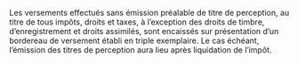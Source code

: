 Les versements effectués sans émission préalable de titre de perception, au titre de tous impôts, droits et taxes, à l’exception des droits de timbre, d’enregistrement et droits assimilés, sont encaissés sur présentation d’un bordereau de versement établi en triple exemplaire.
Le cas échéant, l’émission des titres de perception aura lieu après liquidation de
l’impôt.